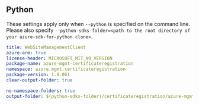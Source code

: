 ## Python

These settings apply only when `--python` is specified on the command line.
Please also specify `--python-sdks-folder=<path to the root directory of your azure-sdk-for-python clone>`.

``` yaml $(python)
title: WebSiteManagementClient
azure-arm: true
license-header: MICROSOFT_MIT_NO_VERSION
package-name: azure-mgmt-certificateregistration
namespace: azure.mgmt.certificateregistration
package-version: 1.0.0b1
clear-output-folder: true
```

``` yaml $(python)
no-namespace-folders: true
output-folder: $(python-sdks-folder)/certificateregistration/azure-mgmt-certificateregistration/azure/mgmt/certificateregistration
```
